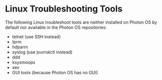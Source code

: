 # Linux Troubleshooting Tools

The following Linux troubleshoot tools are neither installed on Photon OS by default nor available in the Photon OS repositories: 

* telnet (use SSH instead)
* Iprm
* hdparm
* syslog (use journalctl instead)
* ddd
* ksysmoops
* xev
* GUI tools (because Photon OS has no GUI)
